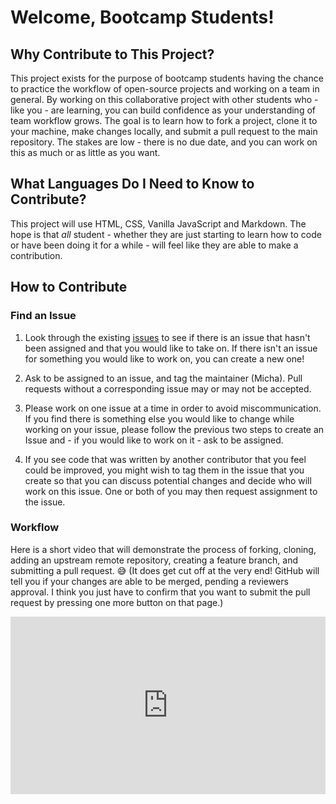 # Welcome, Bootcamp Students!

## Why Contribute to This Project?

This project exists for the purpose of bootcamp students having the chance to practice the workflow of open-source projects and working on a team in general. By working on this collaborative project with other students who - like you - are learning, you can build confidence as your understanding of team workflow grows. The goal is to learn how to fork a project, clone it to your machine, make changes locally, and submit a pull request to the main repository. The stakes are low - there is no due date, and you can work on this as much or as little as you want. 

## What Languages Do I Need to Know to Contribute?

This project will use HTML, CSS, Vanilla JavaScript and Markdown. The hope is that _all_ student - whether they are just starting to learn how to code or have been doing it for a while - will feel like they are able to make a contribution.

## How to Contribute

### Find an Issue

1. Look through the existing [issues](https://github.com/ScrimbaBootcamp/ScrimbaBootcamp2024/issues) to see if there is an issue that hasn't been assigned and that you would like to take on. If there isn't an issue for something you would like to work on, you can create a new one!

2. Ask to be assigned to an issue, and tag the maintainer (Micha). Pull requests without a corresponding issue may or may not be accepted.

3. Please work on one issue at a time in order to avoid miscommunication. If you find there is something else you would like to change while working on your issue, please follow the previous two steps to create an Issue and - if you would like to work on it - ask to be assigned.

4. If you see code that was written by another contributor that you feel could be improved, you might wish to tag them in the issue that you create so that you can discuss potential changes and decide who will work on this issue. One or both of you may then request assignment to the issue.

### Workflow

Here is a short video that will demonstrate the process of forking, cloning, adding an upstream remote repository, creating a feature branch, and submitting a pull request. :sweat_smile: (It does get cut off at the very end! GitHub will tell you if your changes are able to be merged, pending a reviewers approval. I think you just have to confirm that you want to submit the pull request by pressing one more button on that page.)

<div style="position: relative; padding-bottom: 56.25%; height: 0;">
  <iframe src="https://www.loom.com/embed/daa59346512449f6a0d1779c9d533425?sid=e237142f-ef3d-44e4-ac93-afbc20c493ab" frameborder="0" webkitallowfullscreen mozallowfullscreen allowfullscreen style="position: absolute; top: 0; left: 0; width: 100%; height: 100%;"></iframe>
</div>
